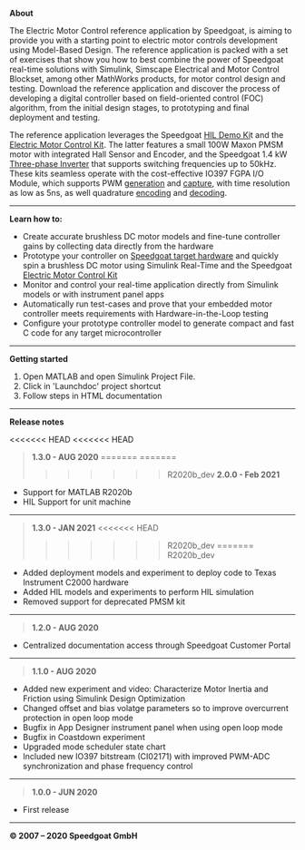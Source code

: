 ﻿
**About**

The Electric Motor Control reference application by Speedgoat, is aiming to provide you with a starting point to electric motor controls development using Model-Based Design. The reference application is packed with a set of exercises that show you how to best combine the power of Speedgoat real-time solutions with Simulink, Simscape Electrical and Motor Control Blockset, among other MathWorks products, for motor control design and testing. Download the reference application and discover the process of developing a digital controller based on field-oriented control (FOC) algorithm, from the initial design stages, to prototyping and final deployment and testing.  

The reference application leverages the Speedgoat [HIL Demo Ki](https://www.speedgoat.com/products-services/demo-kits/hil-with-ti-microcontroller)t  and the [Electric Motor Control Kit](https://www.speedgoat.com/products-services/demo-kits/pmsm-motor-control). The latter features a small 100W Maxon PMSM motor with integrated Hall Sensor and Encoder, and the Speedgoat 1.4 kW [Three-phase Inverter](https://www.speedgoat.com/products/pwr-tpi6020)  that supports switching frequencies up to 50kHz. These kits seamless operate with the cost-effective IO397 FGPA I/O Module, which supports PWM [generation](https://www.speedgoat.com/products/simulink-programmable-fpgas-fpga-code-module-pwm-generation) and [capture](https://www.speedgoat.com/products/simulink-programmable-fpgas-fpga-code-module-pwm-capture), with time resolution as low as 5ns, as well quadrature [encoding](https://www.speedgoat.com/products/simulink-programmable-fpgas-fpga-code-module-quadrature-encoder) and [decoding](https://www.speedgoat.com/products/simulink-programmable-fpgas-fpga-code-module-quadrature-decoder).


----------


**Learn how to:**

 - Create accurate brushless DC motor models and fine-tune controller gains by collecting data directly from the hardware
 - Prototype your controller on [Speedgoat target hardware](https://www.speedgoat.com/products-services/real-time-target-machines) and quickly spin a brushless DC motor using Simulink Real-Time and the Speedgoat [Electric Motor Control Kit](https://www.speedgoat.com/products-services/demo-kits/electric-motor-control)
 - Monitor and control your real-time application directly from Simulink models or with instrument panel apps 
 - Automatically run test-cases and prove that your embedded motor controller meets requirements with Hardware-in-the-Loop testing
 - Configure your prototype controller model to generate compact and fast C code for any target microcontroller

----------

**Getting started**

 1. Open MATLAB and open Simulink Project File.
 2. Click in 'Launchdoc' project shortcut
 3. Follow steps in HTML documentation
 
----------

**Release notes**

<<<<<<< HEAD
<<<<<<< HEAD
> **1.3.0 - AUG 2020**
=======
=======
>>>>>>> R2020b_dev
> **2.0.0 - Feb 2021**
 - Support for MATLAB R2020b
 - HIL Support for unit machine

----------

> **1.3.0 - JAN 2021**
<<<<<<< HEAD
>>>>>>> R2020b_dev
=======
>>>>>>> R2020b_dev
 - Added deployment models and experiment to deploy code to Texas Instrument C2000 hardware
 - Added HIL models and experiments to perform HIL simulation
 - Removed support for deprecated PMSM kit

----------


> **1.2.0 - AUG 2020**
 - Centralized documentation access through Speedgoat Customer Portal

----------

> **1.1.0 - AUG 2020**
 - Added new experiment and video: Characterize Motor Inertia and Friction using Simulink Design Optimization
 - Changed offset and bias volatge parameters so to improve overcurrent protection in open loop mode
 - Bugfix in App Designer instrument panel when using open loop mode
 - Bugfix in Coastdown experiment
 - Upgraded mode scheduler state chart
 - Included new IO397 bitstream (CI02171) with improved PWM-ADC synchronization and phase frequency control

----------

> **1.0.0 - JUN 2020**
 - First release


----------


**© 2007 – 2020 Speedgoat GmbH**

